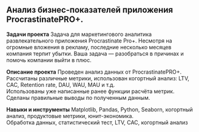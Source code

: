 ## Анализ бизнес-показателей приложения ProcrastinatePRO+.
**Задачи проекта** Задача для маркетингового аналитика развлекательного приложения Procrastinate Pro+. Несмотря на огромные вложения в рекламу, последние несколько месяцев компания терпит убытки. Ваша задача — разобраться в причинах и помочь компании выйти в плюс. 

**Описание проекта** 
Проведен анализ данных от ProcrastinatePRO+.   
Рассчитаны различные метрики, использован когортный анализ: LTV, CAC, Retention rate, DAU, WAU, MAU и т.д.   
Использованы уже написанные ранее функции расчёта метрик.  
Сделаны правильные выводы по полученным данным.

**Навыки и инструменты** Matplotlib, Pandas, Python, Seaborn, когортный анализ, продуктовые метрики, юнит-экономика.  
Обработка данных, статистический тест, LTV, CAC, когортный анализ
